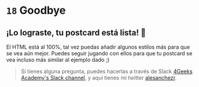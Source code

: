 # `18` Goodbye

## ¡Lo lograste, tu postcard está lista! 👏

El HTML está al 100%, tal vez puedas añadir algunos estilos más para que se vea aún mejor. Puedes seguir jugando con ellos para que tu postcard se vea incluso más similar al ejemplo dado ;)

> Si tienes alguna pregunta, puedes hacerlas a través de Slack [4Geeks Academy's Slack channel](https://4geeksacademy.slack.com/), y aquí tienes mi twitter [alesanchezr](https://twitter.com/alesanchezr).
